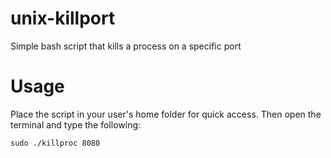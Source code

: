 # unix-killport
Simple bash script that kills a process on a specific port

# Usage
Place the script in your user's home folder for quick access. Then open the terminal and type the following:
```
sudo ./killproc 8080
```
